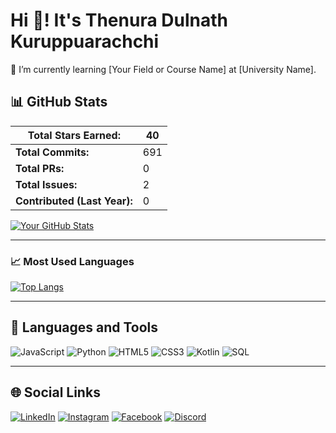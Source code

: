 # Hi 👋! It's Thenura Dulnath Kuruppuarachchi
🌱 I’m currently learning [Your Field or Course Name] at [University Name].

## 📊 GitHub Stats

| **Total Stars Earned:** | 40   |
|-------------------------|------|
| **Total Commits:**      | 691  |
| **Total PRs:**          | 0    |
| **Total Issues:**       | 2    |
| **Contributed (Last Year):** | 0 |

[![Your GitHub Stats](https://github-readme-stats.vercel.app/api?username=yourusername&show_icons=true&theme=radical)](https://github.com/Thenuradulnath)

---

### 📈 Most Used Languages

[![Top Langs](https://github-readme-stats.vercel.app/api/top-langs/?username=Thenuradulnath&layout=compact)](https://github.com/Thenuradulnath)

---

## 🔧 Languages and Tools

![JavaScript](https://img.shields.io/badge/JavaScript-323330?style=for-the-badge&logo=javascript&logoColor=F7DF1E)
![Python](https://img.shields.io/badge/Python-3670A0?style=for-the-badge&logo=python&logoColor=ffdd54)
![HTML5](https://img.shields.io/badge/HTML5-E34F26?style=for-the-badge&logo=html5&logoColor=white)
![CSS3](https://img.shields.io/badge/CSS3-1572B6?style=for-the-badge&logo=css3&logoColor=white)
![Kotlin](https://img.shields.io/badge/Kotlin-0095D5?style=for-the-badge&logo=kotlin&logoColor=white)
![SQL](https://img.shields.io/badge/SQL-025E8C?style=for-the-badge&logo=MySQL&logoColor=white)

---

## 🌐 Social Links

[![LinkedIn](https://img.shields.io/badge/LinkedIn-0A66C2?style=for-the-badge&logo=linkedin&logoColor=white)](https://www.linkedin.com/in/ThenuraDulnath)
[![Instagram](https://img.shields.io/badge/Instagram-E4405F?style=for-the-badge&logo=instagram&logoColor=white)](https://www.instagram.com/thenura_k)
[![Facebook](https://img.shields.io/badge/Facebook-1877F2?style=for-the-badge&logo=facebook&logoColor=white)](https://www.facebook.com/Thenura_Dulnath_Kuruppuarachchi)
[![Discord](https://img.shields.io/badge/Discord-7289DA?style=for-the-badge&logo=discord&logoColor=white)](https://discord.com/your-profile)
